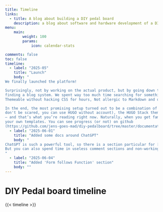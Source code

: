 ```yaml
---
title: Timeline
links:
  - title: A blog about building a DIY pedal board
    description: a blog about software and hardware development of a DIY pedal board and here is the timeline
menu:
    main: 
        weight: 100
        params:
            icon: calendar-stats

comments: false
toc: false
timeline:
  - label: "2025-05"
    title: "Launch"
    body: "
We finally launched the platform!

Surprisingly, not by working on the actual product, but by going down the wonderfully inefficient rabbit hole of
finding a blog system. We spent way too much time searching for something that was: Easy to use,
Themeable without hacking CSS for hours, Not allergic to Markdown and didn’t look like it was built in 2003

In the end, the most promising setup turned out to be a combination of Docker, HUGO (https://gohugo.io/
don't be scared, you can use HUGO without account), the HUGO Stack theme (https://github.com/CaiJimmy/hugo-theme-stack)
— and that’s what you’re reading right now. Naturally, when you get familiar with such a system you start to develop
your own templates. You can see progress (or not) on github
(https://github.com/jens-goes-mad/diy-pedalboard/tree/master/documentation-web-hugo-stack-theme)"
  - label: "2025-06-01"
    title: "Added some docs around ChatGPT"
    body: "
ChatGPT is such a powerful tool, so there is a section particular for [ChatGPT](/chatgpt) demonstrating usage and results.
But you can also spend time in useless comment sections and non-working iframes from cusdis (https://cusdis.com)
"
  - label: "2025-06-04"
    title: "Added 'Form follows Function' section"
    body: ""
---
```


# DIY Pedal board timeline

{{< timeline >}}
